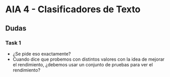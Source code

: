 # AIA 4 - Clasificadores de Texto

## Dudas

### Task 1
* ¿Se pide eso exactamente?
* Cuando dice que probemos con distintos valores con la idea de mejorar el rendimiento, ¿debemos usar un conjunto de pruebas para ver el rendimiento?